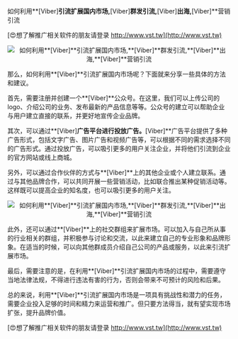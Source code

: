 如何利用**[Viber]**引流扩展国内市场,**[Viber]**群发引流,**[Viber]**出海,**[Viber]**营销引流

[😍想了解推广相关软件的朋友请登录 http://www.vst.tw](http://www.vst.tw)

 <center><img src="https://vst.tw/MP4/tuiguang/png/8.png" alt="如何利用**[Viber]**引流扩展国内市场,**[Viber]**群发引流,**[Viber]**出海,**[Viber]**营销引流"></center>

那么，如何利用**[Viber]**引流扩展国内市场呢？下面就来分享一些具体的方法和建议。

首先，需要注册并创建一个**[Viber]**公众号。在这里，我们可以上传公司的logo、介绍公司的业务、发布最新的产品信息等等。公众号的建立可以帮助企业与用户建立直接的联系，并更好地宣传企业品牌。

其次，可以通过**[Viber]**广告平台进行投放广告。**[Viber]**广告平台提供了多种广告形式，包括文字广告、图片广告和视频广告等，可以根据不同的需求选择不同的广告形式。通过投放广告，可以吸引更多的用户关注企业，并将他们引流到企业的官方网站或线上商城。

另外，可以通过合作伙伴的方式与**[Viber]**上的其他企业或个人建立联系。通过与其他品牌合作，可以共同开展一些营销活动，比如联合推出某种促销活动等。这样既可以提高企业的知名度，也可以吸引更多的用户关注。

 <center><img src="https://vst.tw/MP4/tuiguang/png/2.png" alt="如何利用**[Viber]**引流扩展国内市场,**[Viber]**群发引流,**[Viber]**出海,**[Viber]**营销引流"></center>

此外，还可以通过**[Viber]**上的社交群组来扩展市场。可以加入与自己所从事的行业相关的群组，并积极参与讨论和交流，以此来建立自己的专业形象和品牌形象。在适当的时候，可以向其他群成员介绍自己公司的产品或服务，以此来引流扩展市场。

最后，需要注意的是，在利用**[Viber]**引流扩展国内市场的过程中，需要遵守当地法律法规，不得进行违法有害的行为，否则会带来不可预计的风险和后果。

总的来说，利用**[Viber]**引流扩展国内市场是一项具有挑战性和潜力的任务，需要企业投入足够的时间和精力来运营和推广。但只要方法得当，就有望实现市场扩张，提升品牌价值。

[😍想了解推广相关软件的朋友请登录 http://www.vst.tw](http://www.vst.tw)



